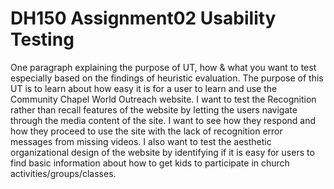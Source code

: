 # DH150 Assignment02 Usability Testing
One paragraph explaining the purpose of UT, how & what you want to test especially based on the findings of heuristic evaluation. 
The purpose of this UT is to learn about how easy it is for a user to learn and use the Community Chapel World Outreach website. I want to test the Recognition rather than recall features of the website by letting the users navigate through the media content of the site. I want to see how they respond and how they proceed to use the site with the lack of recognition error messages from missing videos. I also want to test the aesthetic organizational design of the website by identifying if it is easy for users to find basic information about how to get kids to participate in church activities/groups/classes.  

